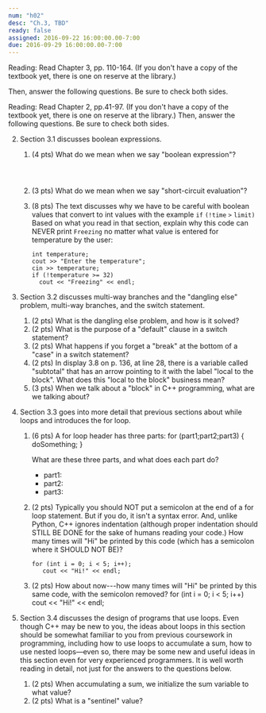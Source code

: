 ```yaml
---
num: "h02"
desc: "Ch.3, TBD"
ready: false
assigned: 2016-09-22 16:00:00.00-7:00
due: 2016-09-29 16:00:00.00-7:00
---
```


Reading: Read Chapter 3, pp. 110-164. (If you don't
have a copy of the textbook yet, there is one on reserve at the
library.)

Then, answer the following questions. Be sure to check both sides.

Reading: Read Chapter 2, pp.41-97. (If you don't
have a copy of the textbook yet, there is one on reserve at the
library.) Then, answer the following questions. Be sure to check both
sides.

2.  Section 3.1 discusses boolean expressions.
    1.  (4 pts) What do we mean when we say "boolean expression"?
        <div style="margin-bottom:4em"></div>
    2.  (3 pts) What do we mean when we say "short-circuit evaluation"?
    3.  (8 pts) The text discusses why we have to be careful with
        boolean values that convert to int values with the example `if`
        `(!time` `>` `limit)`
        Based on what you read in that section, explain why this code
        can NEVER print `Freezing` no matter what value is entered for
        temperature by the user:

            int temperature;
            cout >> "Enter the temperature";
            cin >> temperature;
            if (!temperature >= 32)
              cout << "Freezing" << endl;

3.  Section 3.2 discusses multi-way branches and the "dangling else"
    problem, multi-way branches, and the switch statement.
    1.  (2 pts) What is the dangling else problem, and how is it solved?
    2.  (2 pts) What is the purpose of a "default" clause in a switch
        statement?
    3.  (2 pts) What happens if you forget a "break" at the bottom of a
        "case" in a switch statement?
    4.  (2 pts) In display 3.8 on p. 136, at line 28, there is a
        variable called "subtotal" that has an arrow pointing to it with
        the label "local to the block". What does this "local to the
        block" business mean?
    5.  (3 pts) When we talk about a "block" in C++ programming, what
        are we talking about?

4.  Section 3.3 goes into more detail that previous sections about while
    loops and introduces the for loop.
    1.  (6 pts) A for loop header has three parts:
            for (part1;part2;part3) {
               doSomething;
            }

        What are these three parts, and what does each part do?

        -   part1:
        -   part2:
        -   part3:

    2.  (2 pts) Typically you should NOT put a semicolon at the end of a
        for loop statement. But if you do, it isn't a syntax error. And,
        unlike Python, C++ ignores indentation (although proper
        indentation should STILL BE DONE for the sake of humans reading
        your code.)
        How many times will "Hi" be printed by this code (which has a
        semicolon where it SHOULD NOT BE)?

            for (int i = 0; i < 5; i++); 
               cout << "Hi!" << endl;

    3.  (2 pts) How about now---how many times will "Hi" be printed by
        this same code, with the semicolon removed?
            for (int i = 0; i < 5; i++)
               cout << "Hi!" << endl;

5.  Section 3.4 discusses the design of programs that use loops. Even
    though C++ may be new to you, the ideas about loops in this section
    should be somewhat familiar to you from previous coursework in
    programming, including how to use loops to accumulate a sum, how to
    use nested loops—even so, there may be some new and useful ideas in
    this section even for very experienced programmers. It is well worth
    reading in detail, not just for the answers to the questions below.
    1.  (2 pts) When accumulating a sum, we initialize the sum variable
        to what value?
    2.  (2 pts) What is a "sentinel" value?

